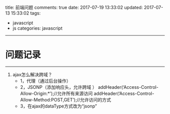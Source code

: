 title: 前端问题
comments: true
date: 2017-07-19 13:33:02
updated: 2017-07-13 15:33:02
tags:
  - javascript
  - js
categories: javascript
---
# 问题记录
------
1. ajax怎么解决跨域？
    - 1，代理（通过后台操作）
    - 2，JSONP（添加响应头，允许跨域 ）
              addHeader(‘Access-Control-Allow-Origin:*’);//允许所有来源访问 
               addHeader(‘Access-Control-Allow-Method:POST,GET’);//允许访问的方式
    - 3，在ajax的dataType方式改为“jsonp”
